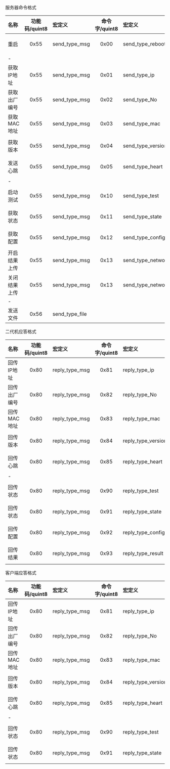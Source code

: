 服务器命令格式

|名称|功能码/quint8|宏定义|命令字/quint8|宏定义|备注|
|:------|:------------------:|:--------|:--------:|:--------|:---:|
|重启|0x55|send_type_msg|0x00|send_type_reboot|---|
|-
|获取IP地址|0x55|send_type_msg|0x01|send_type_ip|---|
|获取出厂编号|0x55|send_type_msg|0x02|send_type_No|---|
|获取MAC地址|0x55|send_type_msg|0x03|send_type_mac|---|
|获取版本|0x55|send_type_msg|0x04|send_type_version|---|
|发送心跳|0x55|send_type_msg|0x05|send_type_heart|---|
|-|
|启动测试|0x55|send_type_msg|0x10|send_type_test|---|
|获取状态|0x55|send_type_msg|0x11|send_type_state|---|
|获取配置|0x55|send_type_msg|0x12|send_type_config|---|
|开启结果上传|0x55|send_type_msg|0x13|send_type_network|---|
|关闭结果上传|0x55|send_type_msg|0x13|send_type_network|---|
|-
|发送文件|0x56|send_type_file|

二代机应答格式

|名称|功能码/quint8|宏定义|命令字/quint8|宏定义|数据|备注|
|:------|:------------------:|:--------|:------------------:|:---------|:----:|:----:|
|回传IP地址|0x80|reply_type_msg|0x81|reply_type_ip|data|---|
|回传出厂编号|0x80|reply_type_msg|0x82|reply_type_No|data|---|
|回传MAC地址|0x80|reply_type_msg|0x83|reply_type_mac|data|---|
|回传版本|0x80|reply_type_msg|0x84|reply_type_version|data|---|
|回传心跳|0x80|reply_type_msg|0x85|reply_type_heart|data|---|
|-
|回传状态|0x80|reply_type_msg|0x90|reply_type_test|data|---|
|回传状态|0x80|reply_type_msg|0x91|reply_type_state|data|---|
|回传配置|0x80|reply_type_msg|0x92|reply_type_config|data|---|
|回传结果|0x80|reply_type_msg|0x93|reply_type_result|data|---|

客户端应答格式

|名称|功能码/quint8|宏定义|命令字/quint8|宏定义|数据|备注|
|:------|:------------------:|:--------|:------------------:|:---------|:----:|:----:|
|回传IP地址|0x80|reply_type_msg|0x81|reply_type_ip|data|---|
|回传出厂编号|0x80|reply_type_msg|0x82|reply_type_No|data|---|
|回传MAC地址|0x80|reply_type_msg|0x83|reply_type_mac|data|---|
|回传版本|0x80|reply_type_msg|0x84|reply_type_version|data|---|
|回传心跳|0x80|reply_type_msg|0x85|reply_type_heart|data|---|
|-
|回传状态|0x80|reply_type_msg|0x90|reply_type_test|data|---|
|回传状态|0x80|reply_type_msg|0x91|reply_type_state|data|---|
